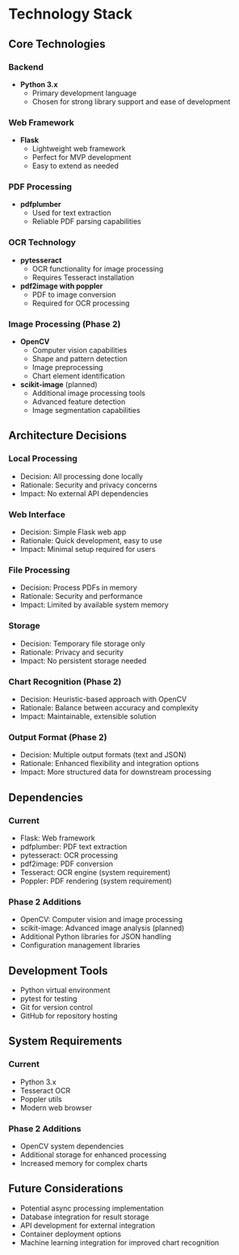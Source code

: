 # Technology Stack

## Core Technologies

### Backend
- **Python 3.x**
  - Primary development language
  - Chosen for strong library support and ease of development

### Web Framework
- **Flask**
  - Lightweight web framework
  - Perfect for MVP development
  - Easy to extend as needed

### PDF Processing
- **pdfplumber**
  - Used for text extraction
  - Reliable PDF parsing capabilities

### OCR Technology
- **pytesseract**
  - OCR functionality for image processing
  - Requires Tesseract installation
- **pdf2image with poppler**
  - PDF to image conversion
  - Required for OCR processing

### Image Processing (Phase 2)
- **OpenCV**
  - Computer vision capabilities
  - Shape and pattern detection
  - Image preprocessing
  - Chart element identification
- **scikit-image** (planned)
  - Additional image processing tools
  - Advanced feature detection
  - Image segmentation capabilities

## Architecture Decisions

### Local Processing
- Decision: All processing done locally
- Rationale: Security and privacy concerns
- Impact: No external API dependencies

### Web Interface
- Decision: Simple Flask web app
- Rationale: Quick development, easy to use
- Impact: Minimal setup required for users

### File Processing
- Decision: Process PDFs in memory
- Rationale: Security and performance
- Impact: Limited by available system memory

### Storage
- Decision: Temporary file storage only
- Rationale: Privacy and security
- Impact: No persistent storage needed

### Chart Recognition (Phase 2)
- Decision: Heuristic-based approach with OpenCV
- Rationale: Balance between accuracy and complexity
- Impact: Maintainable, extensible solution

### Output Format (Phase 2)
- Decision: Multiple output formats (text and JSON)
- Rationale: Enhanced flexibility and integration options
- Impact: More structured data for downstream processing

## Dependencies
### Current
- Flask: Web framework
- pdfplumber: PDF text extraction
- pytesseract: OCR processing
- pdf2image: PDF conversion
- Tesseract: OCR engine (system requirement)
- Poppler: PDF rendering (system requirement)

### Phase 2 Additions
- OpenCV: Computer vision and image processing
- scikit-image: Advanced image analysis (planned)
- Additional Python libraries for JSON handling
- Configuration management libraries

## Development Tools
- Python virtual environment
- pytest for testing
- Git for version control
- GitHub for repository hosting

## System Requirements
### Current
- Python 3.x
- Tesseract OCR
- Poppler utils
- Modern web browser

### Phase 2 Additions
- OpenCV system dependencies
- Additional storage for enhanced processing
- Increased memory for complex charts

## Future Considerations
- Potential async processing implementation
- Database integration for result storage
- API development for external integration
- Container deployment options
- Machine learning integration for improved chart recognition
